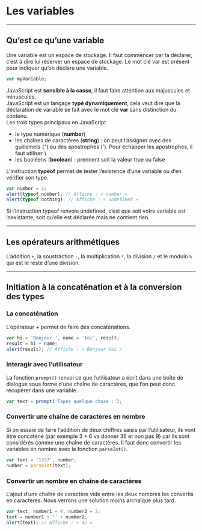 # Les variables

----

## Qu’est ce qu’une variable
Une variable est un espace de stockage.
Il faut commencer par la déclarer, c’est à dire lui réserver un espace de stockage. Le mot clé var est présent pour indiquer qu’on déclare une variable.
```javascript
var myVariable;
```
JavaScript est **sensible à la casse**, il faut faire attention aux majuscules et minuscules.  
JavaScript est un langage **typé dynamiquement**, cela veut dire que la déclaration de variable se fait avec le mot clé **var** sans distinction du contenu.  
Les trois types principaux en JavaScript
- le type numérique (**number**)
- les chaînes de caractères (**string**) : on peut l’assigner avec des guillemets (") ou des apostrophes ('). Pour échapper les apostrophes, il faut utiliser \\
- les booléens (**boolean**) : prennent soit la valeur true ou false

L’instruction **typeof** permet de tester l’existence d’une variable ou d’en vérifier son type.
```javascript
var number = 2;
alert(typeof number); // Affiche : « number »
alert(typeof nothing); // Affiche : « undefined »
```
Si l’instruction typeof renvoie undefined, c’est que soit votre variable est inexistante, soit qu’elle est déclarée mais ne contient rien.

----

## Les opérateurs arithmétiques
L’addition `+`, la soustraction `-`, la multiplication `*`, la division `/` et le modulo `%` qui est le reste d’une division.

----

## Initiation à la concaténation et à la conversion des types

### La concaténation
L’opérateur + permet de faire des concaténations.
```javascript
var hi = 'Bonjour ', name = 'toi', result;
result = hi + name;
alert(result); // Affiche : « Bonjour toi »
```

### Interagir avec l’utilisateur
La fonction `prompt()` renvoi ce que l’utilisateur a écrit dans une boîte de dialogue sous forme d’une chaîne de caractères, que l’on peut donc récupérer dans une variable.
```javascript
var text = prompt('Tapez quelque chose :');
```

### Convertir une chaîne de caractères en nombre
Si on essaie de faire l’addition de deux chiffres saisis par l’utilisateur, ils vont être concaténé (par exemple 3 + 6 va donner 36 et non pas 9) car ils sont considérés comme une chaîne de caractères. Il faut donc convertir les variables en nombre avec la fonction `parseInt()`.
```javascript
var text = '1337', number;
number = parseInt(text);
```

### Convertir un nombre en chaîne de caractères
L’ajout d’une chaîne de caractère vide entre les deux nombres les convertis en caractères. Nous verrons une solution moins archaïque plus tard.
```javascript
var text, number1 = 4, number2 = 2;
text = number1 + '' + number2;
alert(text); // Affiche : « 42 »
```
